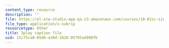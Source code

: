 ```yaml
---
content_type: resource
description: ''
file: https://ol-ocw-studio-app-qa.s3.amazonaws.com/courses/18-01sc-single-variable-calculus-fall-2010/15c75ca005d6a39d162805795ad998fb_RiRQDZjYkzo.srt
file_type: application/x-subrip
resourcetype: Other
title: 3play caption file
uid: 15c75ca0-05d6-a39d-1628-05795ad998fb
---
```

